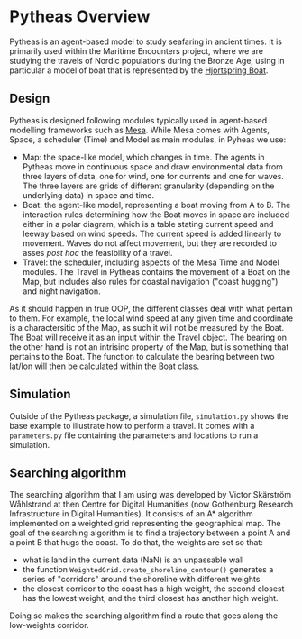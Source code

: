 # Pytheas Overview

Pytheas is an agent-based model to study seafaring in ancient times. It is primarily used within the Maritime Encounters project, where we are studying the travels of Nordic populations during the Bronze Age, using in particular a model of boat that is represented by the [Hjortspring Boat](https://en.wikipedia.org/wiki/Hjortspring_boat).

## Design

Pytheas is designed following modules typically used in agent-based modelling frameworks such as [Mesa](https://github.com/projectmesa/mesa/blob/main/docs/overview.md). While Mesa comes with Agents, Space, a scheduler (Time) and Model as main modules, in Pyheas we use:

- Map: the space-like model, which changes in time. The agents in Pytheas move in continuous space and draw environmental data from three layers of data, one for wind, one for currents and one for waves. The three layers are grids of different granularity (depending on the underlying data) in space and time.
- Boat: the agent-like model, representing a boat moving from A to B. The interaction rules determining how the Boat moves in space are included either in a polar diagram, which is a table stating current speed and leeway based on wind speeds. The current speed is added linearly to movement. Waves do not affect movement, but they are recorded to asses _post hoc_ the feasibility of a travel.
- Travel: the scheduler, including aspects of the Mesa Time and Model modules. The Travel in Pytheas contains the movement of a Boat on the Map, but includes also rules for coastal navigation ("coast hugging") and night navigation.

As it should happen in true OOP, the different classes deal with what pertain to them. For example, the local wind speed at any given time and coordinate is a charactersitic of the Map, as such it will not be measured by the Boat. The Boat will receive it as an input within the Travel object. The bearing on the other hand is not an intrisinc property of the Map, but is something that pertains to the Boat. The function to calculate the bearing between two lat/lon will then be calculated within the Boat class.

## Simulation

Outside of the Pytheas package, a simulation file, `simulation.py` shows the base example to illustrate how to perform a travel. It comes with a `parameters.py` file containing the parameters and locations to run a simulation.

## Searching algorithm

The searching algorithm that I am using was developed by Victor Skärström Wåhlstrand at then Centre for Digital Humanities (now Gothenburg Research Infrastructure in Digital Humanities). It consists of an A* algorithm implemented on a weighted grid representing the geographical map. The goal of the searching algorithm is to find a trajectory between a point A and a point B that hugs the coast. To do that, the weights are set so that:
 
- what is land in the current data (NaN) is an unpassable wall
- the function `WeightedGrid.create_shoreline_contour()` generates a series of "corridors" around the shoreline with different weights
- the closest corridor to the coast has a high weight, the second closest has the lowest weight, and the third closest has another high weight.

Doing so makes the searching algorithm find a route that goes along the low-weights corridor.
